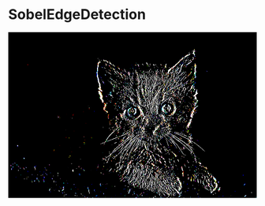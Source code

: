 # SobelEdgeDetection
![alt text](https://github.com/Northerneye/SobelEdgeDetection/blob/master/catout.png?raw=true)
